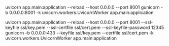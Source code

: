 uvicorn app.main:application --reload --host 0.0.0.0 --port 8001
gunicorn -b 0.0.0.0:8001 -k uvicorn.workers.UvicornWorker app.main:application


uvicorn app.main:application --reload --host 0.0.0.0 --port 8001 --ssl-keyfile ssl/key.pem --ssl-certfile ssl/cert.pem  --ssl-keyfile-password 12345
gunicorn -b 0.0.0.0:433 --keyfile ssl/key.pem --certfile ssl/cert.pem -k uvicorn.workers.UvicornWorker app.main:application

